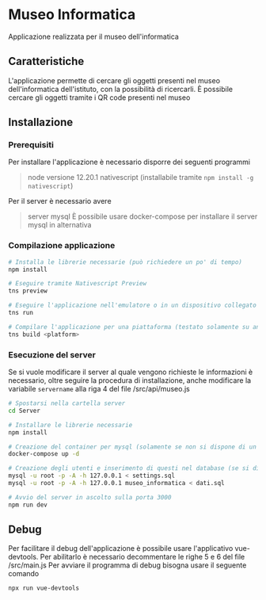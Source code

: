 # Museo Informatica
Applicazione realizzata per il museo dell'informatica
## Caratteristiche
L'applicazione permette di cercare gli oggetti presenti nel museo dell'informatica dell'istituto, con la possibilità di ricercarli.
È possibile cercare gli oggetti tramite i QR code presenti nel museo
## Installazione
### Prerequisiti
Per installare l'applicazione è necessario disporre dei seguenti programmi

> node versione 12.20.1
> nativescript (installabile tramite ```npm install -g nativescript```)

Per il server è necessario avere
> server mysql 
È possibile usare docker-compose per installare il server mysql in alternativa
### Compilazione applicazione
``` bash
# Installa le librerie necessarie (può richiedere un po' di tempo)
npm install

# Eseguire tramite Nativescript Preview
tns preview

# Eseguire l'applicazione nell'emulatore o in un dispositivo collegato
tns run

# Compilare l'applicazione per una piattaforma (testato solamente su android)
tns build <platform>
```
### Esecuzione del server
Se si vuole modificare il server al quale vengono richieste le informazioni è necessario, oltre seguire la procedura di installazione, anche modificare la variabile ```servername``` alla riga 4 del file /src/api/museo.js
``` bash
# Spostarsi nella cartella server
cd Server

# Installare le librerie necessarie
npm install

# Creazione del container per mysql (solamente se non si dispone di un server mysql installato sul computer)
docker-compose up -d

# Creazione degli utenti e inserimento di questi nel database (se si dispone del server mysql installato)
mysql -u root -p -A -h 127.0.0.1 < settings.sql
mysql -u root -p -A -h 127.0.0.1 museo_informatica < dati.sql

# Avvio del server in ascolto sulla porta 3000
npm run dev

```

## Debug
Per facilitare il debug dell'applicazione è possibile usare l'applicativo vue-devtools.
Per abilitarlo è necessario decommentare le righe 5 e 6 del file /src/main.js
Per avviare il programma di debug bisogna usare il seguente comando
``` bash
npx run vue-devtools
```


